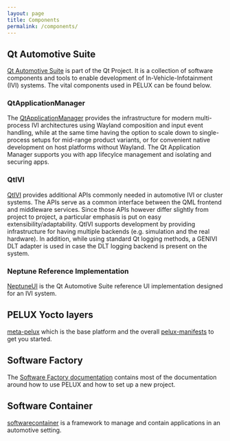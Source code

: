 ```yaml
---
layout: page
title: Components
permalink: /components/
---
```


## Qt Automotive Suite

[Qt Automotive Suite](https://www.qt.io/qt-automotive-suite/) is part of the Qt Project. It is a collection of software components and tools to enable development of In-Vehicle-Infotainment (IVI) systems. The vital components used in PELUX can be found below.

### QtApplicationManager

The [QtApplicationManager](https://doc.qt.io/QtApplicationManager/) provides the infrastructure for modern multi-process IVI architectures using Wayland composition and input event handling, while at the same time having the option to scale down to single-process setups for mid-range product variants, or for convenient native development on host platforms without Wayland. The Qt Application Manager supports you with app lifecylce management and isolating and securing apps.

### QtIVI

[QtIVI](https://doc.qt.io/QtIVI/) provides additional APIs commonly needed in automotive IVI or cluster systems. The APIs serve as a common interface between the QML frontend and middleware services. Since those APIs however differ slightly from project to project, a particular emphasis is put on easy extensibility/adaptability. QtIVI supports development by providing infrastructure for having multiple backends (e.g. simulation and the real hardware). In addition, while using standard Qt logging methods, a GENIVI DLT adapter is used in case the DLT logging backend is present on the system. 

### Neptune Reference Implementation

[NeptuneUI](https://doc.qt.io/NeptuneUI) is the Qt Automotive Suite reference UI implementation designed for an IVI system.

## PELUX Yocto layers

[meta-pelux](https://github.com/pelagicore/meta-pelux) which is the base platform and the overall [pelux-manifests](https://github.com/Pelagicore/pelux-manifests) to get you started.

## Software Factory

The [Software Factory documentation](https://pelagicore.github.io/software-factory/) contains most of the documentation around how to use PELUX and how to set up a new project.

## Software Container

[softwarecontainer](https://github.com/Pelagicore/softwarecontainer) is a framework to manage and contain applications in an automotive setting.
